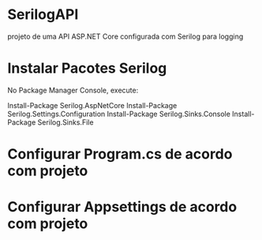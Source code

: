# SerilogAPI
projeto de uma API ASP.NET Core configurada com Serilog para logging


# Instalar Pacotes Serilog

No Package Manager Console, execute:

Install-Package Serilog.AspNetCore
Install-Package Serilog.Settings.Configuration
Install-Package Serilog.Sinks.Console
Install-Package Serilog.Sinks.File


# Configurar Program.cs de acordo com projeto

# Configurar Appsettings de acordo com projeto





